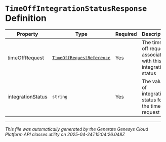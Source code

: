 # `TimeOffIntegrationStatusResponse` Definition

| Property | Type | Required | Description |
|----------|------|----------|-------------|
| timeOffRequest | [`TimeOffRequestReference`](timeoffrequestreference-definition.md) | Yes | The time off request associated with this integration status |
| integrationStatus | `string` | Yes | The value of integration status for the time off request |

---

*This file was automatically generated by the Generate Genesys Cloud Platform API classes utility on 2025-04-24T15:04:26.048Z*